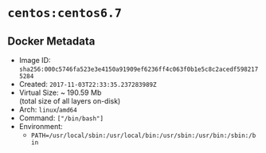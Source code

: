 # `centos:centos6.7`

## Docker Metadata

- Image ID: `sha256:000c5746fa523e3e4150a91909ef6236ff4c063f0b1e5c8c2acedf5982175284`
- Created: `2017-11-03T22:33:35.237283989Z`
- Virtual Size: ~ 190.59 Mb  
  (total size of all layers on-disk)
- Arch: `linux`/`amd64`
- Command: `["/bin/bash"]`
- Environment:
  - `PATH=/usr/local/sbin:/usr/local/bin:/usr/sbin:/usr/bin:/sbin:/bin`
